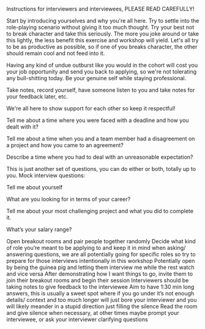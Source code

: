 Instructions for interviewers and interviewees, PLEASE READ CAREFULLY! 

Start by introducing yourselves and why you're all here. Try to settle into the role-playing scenario without giving it too much thought. Try your best not to break character and take this seriously. The more you joke around or take this lightly, the less benefit this exercise and workshop will yield. Let's all try to be as productive as possible, so if one of you breaks character, the other should remain cool and not feed into it. 

Having any kind of undue outburst like you would in the cohort will cost you your job opportunity and send you back to applying, so we're not tolerating any bull-shitting today. Be your genuine self while staying professional.

Take notes, record yourself, have someone listen to you and take notes for your feedback later, etc.

We're all here to show support for each other so keep it respectful!

Tell me about a time where you were faced with a deadline and how you dealt with it?

Tell me about a time when you and a team member had a disagreement on a project and how you came to an agreement?

Describe a time where you had to deal with an unreasonable expectation?

This is just another set of questions, you can do either or both, totally up to you.
Mock interview questions:

Tell me about yourself

What are you looking for in terms of your career?

Tell me about your most challenging project and what you did to complete it.

What’s your salary range?


Open breakout rooms and pair people together randomly
Decide what kind of role you’re meant to be applying to and keep it in mind when asking/ answering questions, we are all potentially going for specific roles so try to prepare for those interviews intentionally in this workshop
Potentially open by being the guinea pig and letting them interview me while the rest watch and vice versa
After demonstrating how I want things to go, invite them to join their breakout rooms and begin their session
Interviewers should be taking notes to give feedback to the interviewee
Aim to have 1:30 min long answers, this is usually a sweet spot where if you go under it’s not enough details/ context and too much longer will just bore your interviewer and you will likely meander in a stupid direction just filling the silence
Read the room and give silence when necessary, at other times maybe prompt your interviewee, or ask your interviewer clarifying questions 



